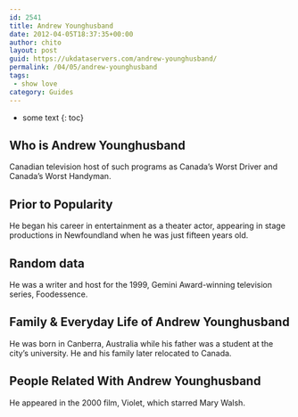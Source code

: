 ```yaml
---
id: 2541
title: Andrew Younghusband
date: 2012-04-05T18:37:35+00:00
author: chito
layout: post
guid: https://ukdataservers.com/andrew-younghusband/
permalink: /04/05/andrew-younghusband
tags:
 - show love
category: Guides
---
```


* some text
{: toc}


## Who is  Andrew Younghusband
                  
                  
                  
Canadian television host of such programs as Canada&#8217;s Worst Driver and Canada&#8217;s Worst Handyman.
                  
                
                
                
## Prior to Popularity 
                  
                  
                  
He began his career in entertainment as a theater actor, appearing in stage productions in Newfoundland when he was just fifteen years old.
                  
                
                
                
## Random data 
                  
                  
                  
He was a writer and host for the 1999, Gemini Award-winning television series, Foodessence.
                  
                
                
                
## Family & Everyday Life of Andrew Younghusband
                  
                  
                  
He was born in Canberra, Australia while his father was a student at the city&#8217;s university. He and his family later relocated to Canada.
                  
                
                
                
## People Related With  Andrew Younghusband
                  
                  
                  
He appeared in the 2000 film, Violet, which starred Mary Walsh.
                  
                
              
            
          
          
          
    
    
  
